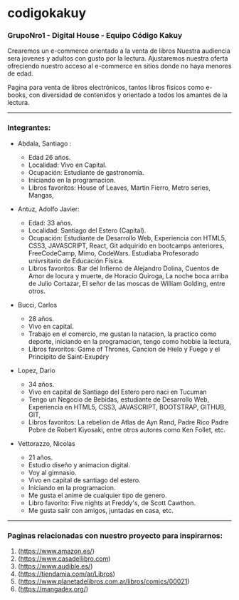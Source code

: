 # codigokakuy
### GrupoNro1 - Digital House - Equipo Código Kakuy

Crearemos un e-commerce orientado a la venta de libros
Nuestra audiencia sera jovenes y adultos con gusto por la lectura.
Ajustaremos nuestra oferta ofreciendo nuestro acceso al e-commerce en sitios donde no haya menores de edad.

Pagina para venta de libros electrónicos, tantos libros fisicos como e-books, con diversidad de contenidos y orientado a todos los amantes de la lectura.

-----------------------------------------------------------------------------------------------------------------------------------------------------------------

### Integrantes:

* Abdala, Santiago :
   - Edad 26 años. 
   - Localidad: Vivo en Capital.
   - Ocupación: Estudiante de gastronomía.
   - Iniciando en la programacion.
   - Libros favoritos: House of Leaves, Martin Fierro, Metro series, Mangas, 

* Antuz, Adolfo Javier:
   - Edad: 33 años.
   - Localidad: Santiago del Estero (Capital).
   - Ocupación: Estudiante de Desarrollo Web, Experiencia con HTML5, CSS3, JAVASCRIPT, React, Git adquirido en bootcamps anteriores, FreeCodeCamp, Mimo, CodeWars. Estudiaba Profesorado univrsitario de Educación Física. 
   - Libros favoritos: Bar del Infierno de Alejandro Dolina, Cuentos de Amor de locura y muerte, de Horacio Quiroga, La noche boca arriba de Julio Cortazar, El señor de las moscas de William Golding, entre otros.

* Bucci, Carlos
   - 28 años. 
   - Vivo en capital. 
   - Trabajo en el comercio, me gustan la natacion, la practico como deporte, iniciando en la programacion, tengo como hobbie la lectura, 
   - Libros favoritos: Game of Thrones, Cancion de Hielo y Fuego y el Principito de Saint-Exupéry

* Lopez, Dario
   - 34 años. 
   - Vivo en capital de Santiago del Estero pero naci en Tucuman
   - Tengo un Negocio de Bebidas, estudiante de Desarrollo Web, Experiencia en HTML5, CSS3, JAVASCRIPT, BOOTSTRAP, GITHUB, GIT, 
   - Libros favoritos: La rebelion de Atlas de Ayn Rand, Padre Rico Padre Pobre de Robert Kiyosaki, entre otros autores como Ken Follet, etc. 

* Vettorazzo, Nicolas
   - 21 años.
   - Estudio diseño y animacion digital.
   - Voy al gimnasio.
   - Vivo en capital de santiago del estero.
   - Iniciando en la programacion.
   - Me gusta el anime de cualquier tipo de genero.
   - Libro favorito: Five nights at Freddy's, de Scott Cawthon.
   - Me gusta salir con amigos, juntadas en casa, etc. 

-----------------------------------------------------------------------------------------------------------------------------------------------------------------

### Paginas relacionadas con nuestro proyecto para inspirarnos:

1. (https://www.amazon.es/)
2. (https://www.casadellibro.com)
3. (https://www.audible.es/)
4. (https://tiendamia.com/ar/Libros)
5. (https://www.planetadelibros.com.ar/libros/comics/00021)
6. (https://mangadex.org/)
